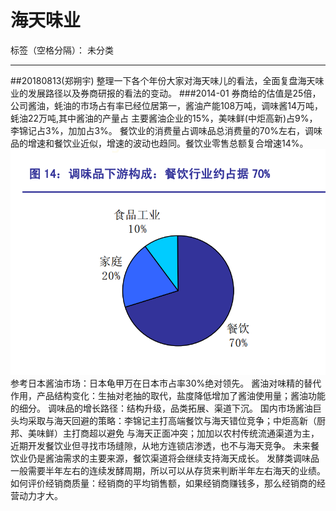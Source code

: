 # 海天味业

标签（空格分隔）： 未分类

---
##20180813(郑朔宇)
    整理一下各个年份大家对海天味儿的看法，全面复盘海天味业的发展路径以及券商研报的看法的变动。
###2014-01 
券商给的估值是25倍，公司酱油，蚝油的市场占有率已经位居第一，酱油产能108万吨，调味酱14万吨，蚝油22万吨,其中酱油的产量占
主要酱油企业的15%，美味鲜(中炬高新)占9%，李锦记占3%，加加占3%。
餐饮业的消费量占调味品总消费量的70%左右，调味品的增速和餐饮业近似，增速的波动也趋同。餐饮业零售总额复合增速14%。
![调味品下游构成](https://github.com/luoluo2048/stocks_hstz/blob/master/%E8%B0%83%E5%91%B3%E5%93%81%E4%B8%8B%E6%B8%B8%E6%9E%84%E6%88%90.png)
参考日本酱油市场：日本龟甲万在日本市占率30%绝对领先。
酱油对味精的替代作用，产品结构变化：生抽对老抽的取代，盐度降低增加了酱油使用量；酱油功能的细分。
调味品的增长路径：结构升级，品类拓展、渠道下沉。
国内市场酱油巨头均采取与海天回避的策略：李锦记主打高端餐饮与海天错位竞争；中炬高新（厨邦、美味鲜）主打商超以避免
与海天正面冲突；加加以农村传统流通渠道为主，近期开发餐饮业但寻找市场缝隙，从地方连锁店渗透，也不与海天竞争。
未来餐饮业仍是酱油需求的主要来源，餐饮渠道将会继续支持海天成长。
发酵类调味品一般需要半年左右的连续发酵周期，所以可以从存货来判断半年左右海天的业绩。
如何评价经销商质量：经销商的平均销售额，如果经销商赚钱多，那么经销商的经营动力才大。
###
    



